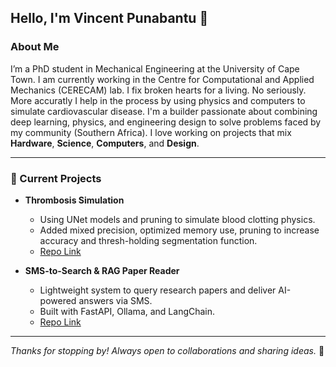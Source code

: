 ## Hello, I'm Vincent Punabantu 👋

### About Me
I’m a PhD student in Mechanical Engineering at the University of Cape Town. I am currently working in the Centre for Computational and Applied Mechanics (CERECAM) lab. I fix broken hearts for a living. No seriously. More accuratly I help in the process by using physics and computers to simulate cardiovascular disease.
I'm a builder passionate about combining deep learning, physics, and engineering design to solve problems faced by my community (Southern Africa). I love working on projects that mix **Hardware**, **Science**, **Computers**, and **Design**.

---

### 🔧 Current Projects
- **Thrombosis Simulation**
    - Using UNet models and pruning to simulate blood clotting physics.
    - Added mixed precision, optimized memory use, pruning to increase accuracy and thresh-holding segmentation function.
    - [Repo Link](https://github.com/Masilokwa-bantu/DL-ROM-Thrombosis) 

- **SMS-to-Search & RAG Paper Reader**
    - Lightweight system to query research papers and deliver AI-powered answers via SMS.
    - Built with FastAPI, Ollama, and LangChain.
    - [Repo Link](https://github.com/Masilokwa-bantu/sms_to_search)

---

_Thanks for stopping by! Always open to collaborations and sharing ideas._ 🚀
